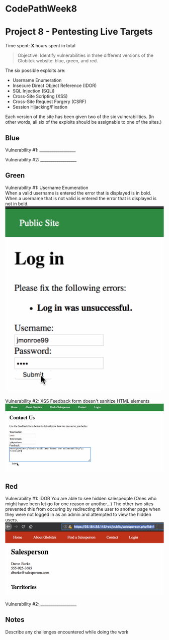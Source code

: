# CodePathWeek8
# Project 8 - Pentesting Live Targets

Time spent: **X** hours spent in total

> Objective: Identify vulnerabilities in three different versions of the Globitek website: blue, green, and red.

The six possible exploits are:
* Username Enumeration
* Insecure Direct Object Reference (IDOR)
* SQL Injection (SQLi)
* Cross-Site Scripting (XSS)
* Cross-Site Request Forgery (CSRF)
* Session Hijacking/Fixation

Each version of the site has been given two of the six vulnerabilities. (In other words, all six of the exploits should be assignable to one of the sites.)

## Blue

Vulnerability #1: __________________

Vulnerability #2: __________________


## Green

Vulnerability #1: Username Enumeration <br>
When a valid username is entered the error that is displayed is in bold. When a username that is not valid is entered the error that is displayed is not in bold.
<img src="GreenVulnerability1.gif" width=800>

Vulnerability #2: XSS 
Feedback form doesn't sanitize HTML elements
<img src="GreenVulnerability2.gif" width=800>


## Red

Vulnerability #1: IDOR
You are able to see hidden salespeople (Ones who might have been let go for one reason or another...)
The other two sites prevented this from occuring by redirecting the user to another page when they were not logged in as an admin and attempted to view the hidden users.
<img src='RedVulnerability1.gif' width=800>

Vulnerability #2: __________________


## Notes

Describe any challenges encountered while doing the work

